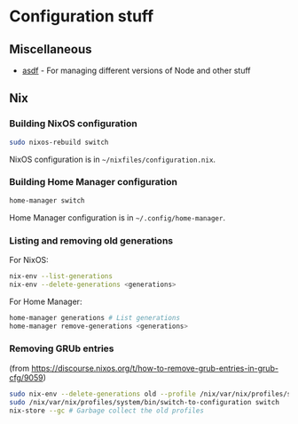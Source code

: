 # Configuration stuff

## Miscellaneous

- [asdf](https://asdf-vm.com) - For managing different versions of Node and other stuff

## Nix

### Building NixOS configuration

```bash
sudo nixos-rebuild switch
```

NixOS configuration is in `~/nixfiles/configuration.nix`.

### Building Home Manager configuration

```bash
home-manager switch
```

Home Manager configuration is in `~/.config/home-manager`.

### Listing and removing old generations

For NixOS:
```bash
nix-env --list-generations
nix-env --delete-generations <generations>
```

For Home Manager:
```bash
home-manager generations # List generations
home-manager remove-generations <generations>
```

### Removing GRUb entries

(from https://discourse.nixos.org/t/how-to-remove-grub-entries-in-grub-cfg/9059)

```bash
sudo nix-env --delete-generations old --profile /nix/var/nix/profiles/system # Mark old profiles to be deleted?
sudo /nix/var/nix/profiles/system/bin/switch-to-configuration switch
nix-store --gc # Garbage collect the old profiles
```

